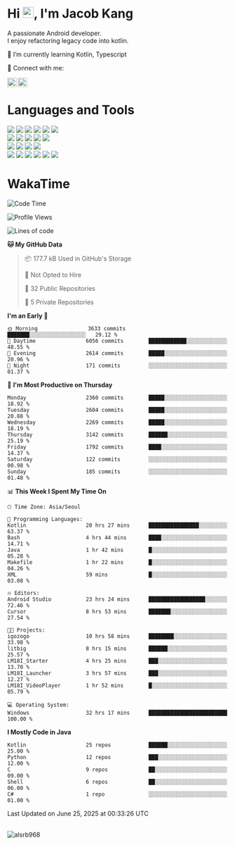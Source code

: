 # Hi <img src="https://media.giphy.com/media/hvRJCLFzcasrR4ia7z/giphy.gif" width="25px">, I'm Jacob Kang
A passionate Android developer.
</br>
I enjoy refactoring legacy code into kotlin.

🌱 I’m currently learning Kotlin, Typescript

🤝 Connect with me:

<a href="https://www.linkedin.com/in/minkyu-kang-b7477b1b2/"><img align="left" src="https://raw.githubusercontent.com/yushi1007/yushi1007/main/images/linkedin.svg" alt="Minkyu Kang | LinkedIn" width="21px"/></a>
<a href="https://www.instagram.com/_jacob_kang/"><img align="left" src="https://raw.githubusercontent.com/yushi1007/yushi1007/main/images/instagram.svg" alt="Jacob Kang | Instagram" width="21px"/></a>

</br>

# Languages and Tools

<div align="left">
<img src="https://img.shields.io/badge/java-007396?logo=java&logoColor=white"/>
<img src="https://img.shields.io/badge/kotlin-7F52FF?logo=kotlin&logoColor=white"/>
<img src="https://img.shields.io/badge/python-3776AB?logo=python&logoColor=white"/>
<img src="https://img.shields.io/badge/bash shell-4EAA25?logo=gnubash&logoColor=white"/>
<img src="https://img.shields.io/badge/c-A8B9CC?logo=c&logoColor=white"/>
<img src="https://img.shields.io/badge/c++-00599C?logo=c%2b%2b&logoColor=white"/>
</div>
<div align="left">
<img src="https://img.shields.io/badge/git-F05032?logo=git&logoColor=white"/>
<img src="https://img.shields.io/badge/github-181717?logo=github&logoColor=white"/>
<img src="https://img.shields.io/badge/mysql-4479A1?logo=mysql&logoColor=white"/>
<img src="https://img.shields.io/badge/sqlite-003B57?logo=sqlite&logoColor=white"/>
<img src="https://img.shields.io/badge/amazon AWS-232F3E?logo=amazonaws&logoColor=white"/>
</div>
<div align="left">
<img src="https://img.shields.io/badge/android-3DDC84?logo=android&logoColor=white"/>
<img src="https://img.shields.io/badge/linux-FCC624?logo=linux&logoColor=white"/>
<img src="https://img.shields.io/badge/flask-000000?logo=flask&logoColor=white"/>
<img src="https://img.shields.io/badge/arduino-00979D?logo=arduino&logoColor=white"/>
</div>
<div align="left">
<img src="https://img.shields.io/badge/slack-4A154B?logo=slack&logoColor=white"/>
<img src="https://img.shields.io/badge/notion-000000?logo=notion&logoColor=white"/>
<img src="https://img.shields.io/badge/jira-0052CC?logo=jira&logoColor=white"/>
<img src="https://img.shields.io/badge/postman-FF6C37?logo=postman&logoColor=white"/>
<img src="https://img.shields.io/badge/intellij-000000?logo=intellijidea&logoColor=white"/>
<img src="https://img.shields.io/badge/pycharm-000000?logo=pycharm&logoColor=white"/>
</div>

# WakaTime

<!--START_SECTION:waka-->
![Code Time](http://img.shields.io/badge/Code%20Time-4%2C948%20hrs%2036%20mins-blue)

![Profile Views](http://img.shields.io/badge/Profile%20Views-0-blue)

![Lines of code](https://img.shields.io/badge/From%20Hello%20World%20I%27ve%20Written-5.3%20million%20lines%20of%20code-blue)

**🐱 My GitHub Data** 

> 📦 177.7 kB Used in GitHub's Storage 
 > 
> 🚫 Not Opted to Hire
 > 
> 📜 32 Public Repositories 
 > 
> 🔑 5 Private Repositories 
 > 
**I'm an Early 🐤** 

```text
🌞 Morning                3633 commits        ███████░░░░░░░░░░░░░░░░░░   29.12 % 
🌆 Daytime                6056 commits        ████████████░░░░░░░░░░░░░   48.55 % 
🌃 Evening                2614 commits        █████░░░░░░░░░░░░░░░░░░░░   20.96 % 
🌙 Night                  171 commits         ░░░░░░░░░░░░░░░░░░░░░░░░░   01.37 % 
```
📅 **I'm Most Productive on Thursday** 

```text
Monday                   2360 commits        █████░░░░░░░░░░░░░░░░░░░░   18.92 % 
Tuesday                  2604 commits        █████░░░░░░░░░░░░░░░░░░░░   20.88 % 
Wednesday                2269 commits        █████░░░░░░░░░░░░░░░░░░░░   18.19 % 
Thursday                 3142 commits        ██████░░░░░░░░░░░░░░░░░░░   25.19 % 
Friday                   1792 commits        ████░░░░░░░░░░░░░░░░░░░░░   14.37 % 
Saturday                 122 commits         ░░░░░░░░░░░░░░░░░░░░░░░░░   00.98 % 
Sunday                   185 commits         ░░░░░░░░░░░░░░░░░░░░░░░░░   01.48 % 
```


📊 **This Week I Spent My Time On** 

```text
🕑︎ Time Zone: Asia/Seoul

💬 Programming Languages: 
Kotlin                   20 hrs 27 mins      ████████████████░░░░░░░░░   63.37 % 
Bash                     4 hrs 44 mins       ████░░░░░░░░░░░░░░░░░░░░░   14.71 % 
Java                     1 hr 42 mins        █░░░░░░░░░░░░░░░░░░░░░░░░   05.28 % 
Makefile                 1 hr 22 mins        █░░░░░░░░░░░░░░░░░░░░░░░░   04.26 % 
XML                      59 mins             █░░░░░░░░░░░░░░░░░░░░░░░░   03.08 % 

🔥 Editors: 
Android Studio           23 hrs 24 mins      ██████████████████░░░░░░░   72.46 % 
Cursor                   8 hrs 53 mins       ███████░░░░░░░░░░░░░░░░░░   27.54 % 

🐱‍💻 Projects: 
igozogo                  10 hrs 58 mins      ████████░░░░░░░░░░░░░░░░░   33.98 % 
litbig                   8 hrs 15 mins       ██████░░░░░░░░░░░░░░░░░░░   25.57 % 
LM18I_Starter            4 hrs 25 mins       ███░░░░░░░░░░░░░░░░░░░░░░   13.70 % 
LM18I_Launcher           3 hrs 57 mins       ███░░░░░░░░░░░░░░░░░░░░░░   12.27 % 
LM18I_VideoPlayer        1 hr 52 mins        █░░░░░░░░░░░░░░░░░░░░░░░░   05.79 % 

💻 Operating System: 
Windows                  32 hrs 17 mins      █████████████████████████   100.00 % 
```

**I Mostly Code in Java** 

```text
Kotlin                   25 repos            ██████░░░░░░░░░░░░░░░░░░░   25.00 % 
Python                   12 repos            ███░░░░░░░░░░░░░░░░░░░░░░   12.00 % 
C                        9 repos             ██░░░░░░░░░░░░░░░░░░░░░░░   09.00 % 
Shell                    6 repos             ██░░░░░░░░░░░░░░░░░░░░░░░   06.00 % 
C#                       1 repo              ░░░░░░░░░░░░░░░░░░░░░░░░░   01.00 % 
```




 Last Updated on June 25, 2025 at 00:33:26 UTC
<!--END_SECTION:waka-->

</br>

<div align="left">
<img align="left" src="https://github-readme-stats.vercel.app/api/top-langs?username=alsrb968&show_icons=true&locale=en&layout=compact&theme=dark" alt="alsrb968" />
</div>
